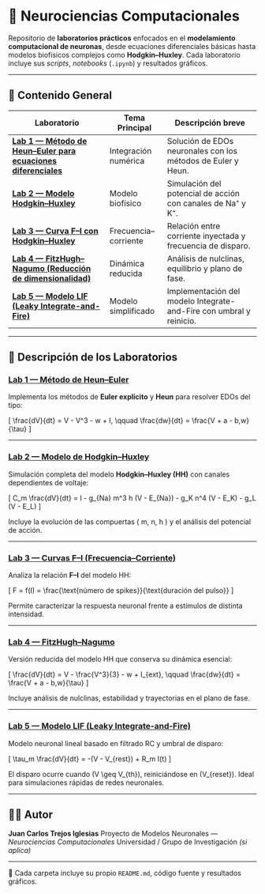 # 🧠 Neurociencias Computacionales

Repositorio de **laboratorios prácticos** enfocados en el **modelamiento computacional de neuronas**, desde ecuaciones diferenciales básicas hasta modelos biofísicos complejos como **Hodgkin–Huxley**.
Cada laboratorio incluye sus *scripts*, *notebooks* (`.ipynb`) y resultados gráficos.

---

## 📘 Contenido General

| Laboratorio | Tema Principal | Descripción breve |
|--------------|----------------|-------------------|
| [**Lab 1 — Método de Heun–Euler para ecuaciones diferenciales**](./Lab1%20-%20Método%20de%20Heun%20Euler%20para%20solucionar%20EC%20Diferenciales) | Integración numérica | Solución de EDOs neuronales con los métodos de Euler y Heun. |
| [**Lab 2 — Modelo Hodgkin–Huxley**](./Lab2%20-%20Modelo%20Hodgkin-Huxley) | Modelo biofísico | Simulación del potencial de acción con canales de Na⁺ y K⁺. |
| [**Lab 3 — Curva F–I con Hodgkin–Huxley**](./Lab3%20-%20Curva%20F-I%20con%20HH) | Frecuencia–corriente | Relación entre corriente inyectada y frecuencia de disparo. |
| [**Lab 4 — FitzHugh–Nagumo (Reducción de dimensionalidad)**](./Lab4%20-%20Reducción%20de%20dimensionalidad%20(Campos%20vectoriales)) | Dinámica reducida | Análisis de nulclinas, equilibrio y plano de fase. |
| [**Lab 5 — Modelo LIF (Leaky Integrate-and-Fire)**](./Lab5%20-%20Modelo%20LIF) | Modelo simplificado | Implementación del modelo Integrate-and-Fire con umbral y reinicio. |

---

## 🔬 Descripción de los Laboratorios

### [**Lab 1 — Método de Heun–Euler**](./Lab1%20-%20Método%20de%20Heun%20Euler%20para%20solucionar%20EC%20Diferenciales)

Implementa los métodos de **Euler explícito** y **Heun** para resolver EDOs del tipo:

\[
\frac{dV}{dt} = V - V^3 - w + I, \qquad
\frac{dw}{dt} = \frac{V + a - b\,w}{\tau}
\]

---

### [**Lab 2 — Modelo de Hodgkin–Huxley**](./Lab2%20-%20Modelo%20Hodgkin-Huxley)

Simulación completa del modelo **Hodgkin–Huxley (HH)** con canales dependientes de voltaje:

\[
C_m \frac{dV}{dt} = I - g_{Na} m^3 h (V - E_{Na}) - g_K n^4 (V - E_K) - g_L (V - E_L)
\]

Incluye la evolución de las compuertas \( m, n, h \) y el análisis del potencial de acción.

---

### [**Lab 3 — Curvas F–I (Frecuencia–Corriente)**](./Lab3%20-%20Curva%20F-I%20con%20HH)

Analiza la relación **F–I** del modelo HH:

\[
F = f(I) = \frac{\text{número de spikes}}{\text{duración del pulso}}
\]

Permite caracterizar la respuesta neuronal frente a estímulos de distinta intensidad.

---

### [**Lab 4 — FitzHugh–Nagumo**](./Lab4%20-%20Reducción%20de%20dimensionalidad%20(Campos%20vectoriales))

Versión reducida del modelo HH que conserva su dinámica esencial:

\[
\frac{dV}{dt} = V - \frac{V^3}{3} - w + I_{ext}, \qquad
\frac{dw}{dt} = \frac{V + a - b\,w}{\tau}
\]

Incluye análisis de nulclinas, estabilidad y trayectorias en el plano de fase.

---

### [**Lab 5 — Modelo LIF (Leaky Integrate-and-Fire)**](./Lab5%20-%20Modelo%20LIF)

Modelo neuronal lineal basado en filtrado RC y umbral de disparo:

\[
\tau_m \frac{dV}{dt} = -(V - V_{rest}) + R_m I(t)
\]

El disparo ocurre cuando \(V \geq V_{th}\), reiniciándose en \(V_{reset}\).
Ideal para simulaciones rápidas de redes neuronales.

---

## 👨‍🔬 Autor

**Juan Carlos Trejos Iglesias**
Proyecto de Modelos Neuronales — *Neurociencias Computacionales*
Universidad / Grupo de Investigación *(si aplica)*

---

📂 Cada carpeta incluye su propio `README.md`, código fuente y resultados gráficos.
